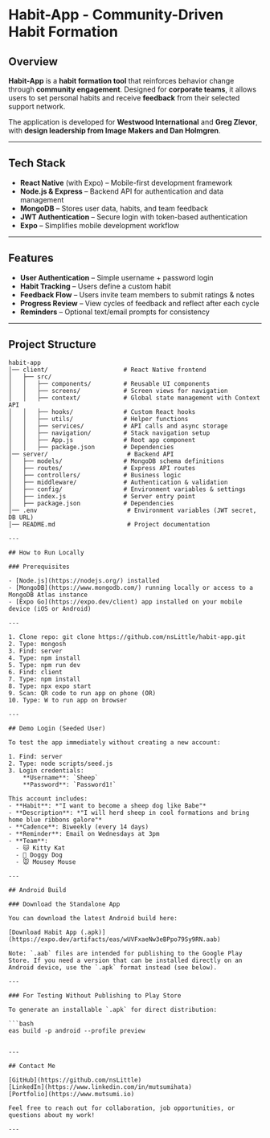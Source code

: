 # Habit-App - Community-Driven Habit Formation

## Overview

**Habit-App** is a **habit formation tool** that reinforces behavior change through **community engagement**. Designed for **corporate teams**, it allows users to set personal habits and receive **feedback** from their selected support network.

The application is developed for **Westwood International** and **Greg Zlevor**, with **design leadership from Image Makers and Dan Holmgren**.

---

## Tech Stack

- **React Native** (with Expo) – Mobile-first development framework
- **Node.js & Express** – Backend API for authentication and data management
- **MongoDB** – Stores user data, habits, and team feedback
- **JWT Authentication** – Secure login with token-based authentication
- **Expo** – Simplifies mobile development workflow

---

## Features

- **User Authentication** – Simple username + password login
- **Habit Tracking** – Users define a custom habit
- **Feedback Flow** – Users invite team members to submit ratings & notes
- **Progress Review** – View cycles of feedback and reflect after each cycle
- **Reminders** – Optional text/email prompts for consistency

---

## Project Structure

````plaintext
habit-app
│── client/                     # React Native frontend
│   ├── src/
│   │   ├── components/         # Reusable UI components
│   │   ├── screens/            # Screen views for navigation
│   │   ├── context/            # Global state management with Context API
│   │   ├── hooks/              # Custom React hooks
│   │   ├── utils/              # Helper functions
│   │   ├── services/           # API calls and async storage
│   │   ├── navigation/         # Stack navigation setup
│   │   ├── App.js              # Root app component
│   │   ├── package.json        # Dependencies
│── server/                      # Backend API
│   ├── models/                 # MongoDB schema definitions
│   ├── routes/                 # Express API routes
│   ├── controllers/            # Business logic
│   ├── middleware/             # Authentication & validation
│   ├── config/                 # Environment variables & settings
│   ├── index.js                # Server entry point
│   ├── package.json            # Dependencies
│── .env                         # Environment variables (JWT secret, DB URL)
│── README.md                    # Project documentation

---

## How to Run Locally

### Prerequisites

- [Node.js](https://nodejs.org/) installed
- [MongoDB](https://www.mongodb.com/) running locally or access to a MongoDB Atlas instance
- [Expo Go](https://expo.dev/client) app installed on your mobile device (iOS or Android)

---

1. Clone repo: git clone https://github.com/nsLittle/habit-app.git
2. Type: mongosh
3. Find: server
4. Type: npm install
5. Type: npm run dev
6. Find: client
7. Type: npm install
8. Type: npx expo start
9. Scan: QR code to run app on phone (OR)
10. Type: W to run app on browser

---

## Demo Login (Seeded User)

To test the app immediately without creating a new account:

1. Find: server
2. Type: node scripts/seed.js
3. Login credentials:
    **Username**: `Sheep`
    **Password**: `Password1!`

This account includes:
- **Habit**: *"I want to become a sheep dog like Babe"*
- **Description**: *"I will herd sheep in cool formations and bring home blue ribbons galore"*
- **Cadence**: Biweekly (every 14 days)
- **Reminder**: Email on Wednesdays at 3pm
- **Team**:
  - 🐱 Kitty Kat
  - 🐶 Doggy Dog
  - 🐭 Mousey Mouse

---

## Android Build

### Download the Standalone App

You can download the latest Android build here:

[Download Habit App (.apk)](https://expo.dev/artifacts/eas/wUVFxaeNw3eBPpo79Sy9RN.aab)

Note: `.aab` files are intended for publishing to the Google Play Store. If you need a version that can be installed directly on an Android device, use the `.apk` format instead (see below).

---

### For Testing Without Publishing to Play Store

To generate an installable `.apk` for direct distribution:

```bash
eas build -p android --profile preview


---

## Contact Me

[GitHub](https://github.com/nsLittle)
[LinkedIn](https://www.linkedin.com/in/mutsumihata)
[Portfolio](https://www.mutsumi.io)

Feel free to reach out for collaboration, job opportunities, or questions about my work!

---
````
